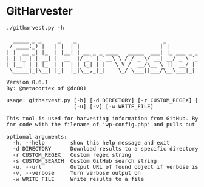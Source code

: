 # GitHarvester
<pre>
./githarvest.py -h

  _____ _ _     _    _                           _
 / ____(_) |   | |  | |                         | |
| |  __ _| |_  | |__| | __ _ _ ____   _____  ___| |_ ___ _ __
| | |_ | | __| |  __  |/ _` | '__\ \ / / _ \/ __| __/ _ \ '__|
| |__| | | |_  | |  | | (_| | |   \ V /  __/\__ \ ||  __/ |
 \_____|_|\__| |_|  |_|\__,_|_|    \_/ \___||___/\__\___|_|

Version 0.6.1
By: @metacortex of @dc801

usage: githarvest.py [-h] [-d DIRECTORY] [-r CUSTOM_REGEX] [-s CUSTOM_SEARCH]
                     [-u] [-v] [-w WRITE_FILE]

This tool is used for harvesting information from GitHub. By default it looks
for code with the filename of 'wp-config.php' and pulls out auth info

optional arguments:
  -h, --help        show this help message and exit
  -d DIRECTORY      Download results to a specific directory
  -r CUSTOM_REGEX   Custom regex string
  -s CUSTOM_SEARCH  Custom GitHub search string
  -u, --url         Output URL of found object if verbose is turned on
  -v, --verbose     Turn verbose output on
  -w WRITE_FILE     Write results to a file
</pre>
